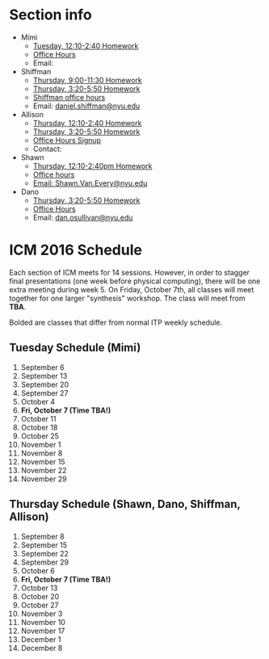 # Section info
* Mimi
  - [Tuesday, 12:10-2:40 Homework](https://github.com/ITPNYU/ICM-2016/wiki/Homework-Mimi-Tuesday)
  - [Office Hours]()
  - Email:
* Shiffman
  * [Thursday, 9:00-11:30 Homework](https://github.com/ITPNYU/ICM-2016/wiki/Homework-Shiffman-Thursday-1)  
  * [Thursday, 3:20-5:50 Homework](https://github.com/ITPNYU/ICM-2016/wiki/Homework-Shiffman-Thursday-2)  
  * [Shiffman office hours](https://itp.nyu.edu/inwiki/Signup/Shiffman)
  - Email: daniel.shiffman@nyu.edu
* Allison
  * [Thursday, 12:10-2:40 Homework](https://github.com/ITPNYU/ICM-2016/wiki/Homework-Allison-Thursday-1)  
  * [Thursday, 3:20-5:50 Homework](https://github.com/ITPNYU/ICM-2016/wiki/Homework-Allison-Thursday-2)  
  * [Office Hours Signup]()
  * Contact:
* Shawn
  * [Thursday, 12:10-2:40pm Homework](https://github.com/ITPNYU/ICM-2016/wiki/Homework-Shawn-Thursday)
  * [Office hours](https://itp.nyu.edu/inwiki/Signup/Shawn)
  * [Email: Shawn.Van.Every@nyu.edu](mailto:Shawn.Van.Every@nyu.edu)
* Dano
  * [Thursday, 3:20-5:50 Homework](https://github.com/ITPNYU/ICM-2016/wiki/Homework-Dano-Thursday)  
  - [Office Hours](https://calendar.google.com/calendar/selfsched?sstoken=UVBlTFZhOVNCTmF0fGRlZmF1bHR8MmU2NTM4NjJmOTJiNTUwM2M0YTBmMzcyZDM4NjRkNmQ)
  - Email: dan.osullivan@nyu.edu

# ICM 2016 Schedule

Each section of ICM meets for 14 sessions.  However, in order to stagger final presentations (one week before physical computing), there will be one extra meeting during week 5.  On Friday, October 7th, all classes will meet together for one larger "synthesis" workshop.  The class will meet from **TBA**.

Bolded are classes that differ from normal ITP weekly schedule.

## Tuesday Schedule (Mimi)
1. September 6
2. September 13
3. September 20
4. September 27
5. October 4
6. **Fri, October 7 (Time TBA!)**
7. October 11
8. October 18
9. October 25
10. November 1
11. November 8
12. November 15
13. November 22
14. November 29

## Thursday Schedule (Shawn, Dano, Shiffman, Allison)
1. September 8
2. September 15
3. September 22
4. September 29
5. October 6
6. **Fri, October 7 (Time TBA!)**
7. October 13
8. October 20
9. October 27
10. November 3
11. November 10
12. November 17
13. December 1
14. December 8
